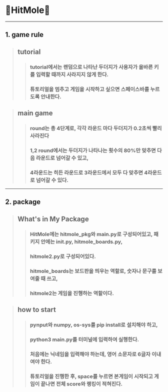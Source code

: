# 🐒__HitMole__🙉
---
## 1. game rule
> ## tutorial
>> ### tutorial에서는 랜덤으로 나타난 두더지가 사용자가 올바른 키를 입력할 때까지 사라지지 않게 한다.
>> ### 튜토리얼을 멈추고 게임을 시작하고 싶으면 스페이스바를 누르도록 안내한다.

> ## main game
>> ### round는 총 4단계로, 각각 라운드 마다 두더지가 0.2초씩 빨리 사라진다
>> ### 1,2 round에서는 두더지가 나타나는 횟수의 80%만 맞추면 다음 라운드로 넘어갈 수 있고, 
>> ### 4라운드는 히든 라운드로 3라운드에서 모두 다 맞추면 4라운드로 넘어갈 수 있다.
---
## 2. package
> ## What's in My Package
>> ### HitMole에는 hitmole_pkg와 main.py로 구성되어있고, 패키지 안에는 __init__.py, hitmole_boards.py, 
>> ### hitmole2.py로 구성되어있다.
>> ### hitmole_boards는 보드판을 띄우는 역할로, 숫자나 문구를 보여줄 때 쓰고, 
>> ### hitmole2는 게임을 진행하는 역할이다.

> ## how to start
>> ### pynput와 numpy, os-sys를 pip install로 설치해야 하고, 
>> ### python3 main.py를 터미널에 입력하여 실행한다.
>> ### 처음에는 닉네임을 입력해야 하는데, 영어 소문자로 6글자 이내여야 한다.
>> ### 튜토리얼을 진행한 후, space를 누르면 본게임이 시작되고 게임이 끝나면 전체 score와 랭킹이 적혀진다. 

